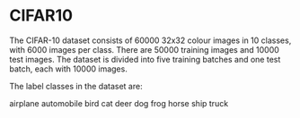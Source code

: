 # CIFAR10

The CIFAR-10 dataset consists of 60000 32x32 colour images in 10 classes, with 6000 images per class.
There are 50000 training images and 10000 test images.
The dataset is divided into five training batches and one test batch, each with 10000 images.

The label classes in the dataset are:

airplane 
automobile 
bird 
cat 
deer 
dog 
frog 
horse 
ship 
truck
